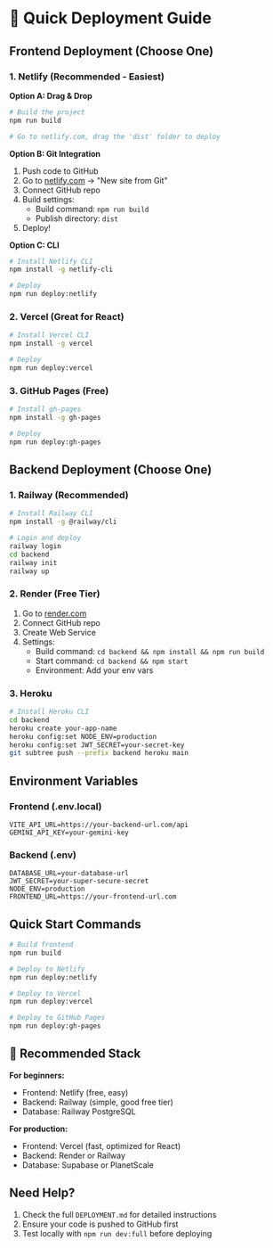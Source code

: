 # 🚀 Quick Deployment Guide

## Frontend Deployment (Choose One)

### 1. Netlify (Recommended - Easiest)

**Option A: Drag & Drop**
```bash
# Build the project
npm run build

# Go to netlify.com, drag the 'dist' folder to deploy
```

**Option B: Git Integration**
1. Push code to GitHub
2. Go to [netlify.com](https://netlify.com) → "New site from Git"
3. Connect GitHub repo
4. Build settings:
   - Build command: `npm run build`
   - Publish directory: `dist`
5. Deploy!

**Option C: CLI**
```bash
# Install Netlify CLI
npm install -g netlify-cli

# Deploy
npm run deploy:netlify
```

### 2. Vercel (Great for React)

```bash
# Install Vercel CLI
npm install -g vercel

# Deploy
npm run deploy:vercel
```

### 3. GitHub Pages (Free)

```bash
# Install gh-pages
npm install -g gh-pages

# Deploy
npm run deploy:gh-pages
```

## Backend Deployment (Choose One)

### 1. Railway (Recommended)

```bash
# Install Railway CLI
npm install -g @railway/cli

# Login and deploy
railway login
cd backend
railway init
railway up
```

### 2. Render (Free Tier)

1. Go to [render.com](https://render.com)
2. Connect GitHub repo
3. Create Web Service
4. Settings:
   - Build command: `cd backend && npm install && npm run build`
   - Start command: `cd backend && npm start`
   - Environment: Add your env vars

### 3. Heroku

```bash
# Install Heroku CLI
cd backend
heroku create your-app-name
heroku config:set NODE_ENV=production
heroku config:set JWT_SECRET=your-secret-key
git subtree push --prefix backend heroku main
```

## Environment Variables

### Frontend (.env.local)
```env
VITE_API_URL=https://your-backend-url.com/api
GEMINI_API_KEY=your-gemini-key
```

### Backend (.env)
```env
DATABASE_URL=your-database-url
JWT_SECRET=your-super-secure-secret
NODE_ENV=production
FRONTEND_URL=https://your-frontend-url.com
```

## Quick Start Commands

```bash
# Build frontend
npm run build

# Deploy to Netlify
npm run deploy:netlify

# Deploy to Vercel  
npm run deploy:vercel

# Deploy to GitHub Pages
npm run deploy:gh-pages
```

## 🎯 Recommended Stack

**For beginners:**
- Frontend: Netlify (free, easy)
- Backend: Railway (simple, good free tier)
- Database: Railway PostgreSQL

**For production:**
- Frontend: Vercel (fast, optimized for React)
- Backend: Render or Railway
- Database: Supabase or PlanetScale

## Need Help?

1. Check the full `DEPLOYMENT.md` for detailed instructions
2. Ensure your code is pushed to GitHub first
3. Test locally with `npm run dev:full` before deploying
